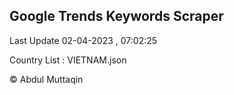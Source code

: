 

## Google Trends Keywords Scraper 
 
Last Update 02-04-2023 , 07:02:25

Country List :
VIETNAM.json



© Abdul Muttaqin 
